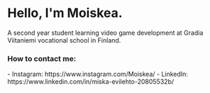 <h1> Hello, I'm Moiskea. </h1>
A second year student learning video game development at Gradia Viitaniemi vocational school in Finland.

<h3> How to contact me: </h3>
- Instagram: https://www.instagram.com/Moiskea/
- LinkedIn: https://www.linkedin.com/in/miska-evilehto-20805532b/
